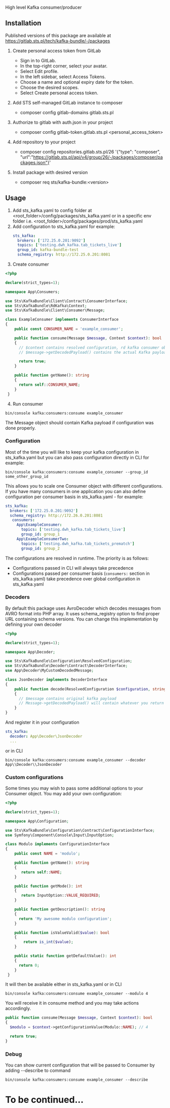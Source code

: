 
High level Kafka consumer/producer
## Installation

Published versions of this package are available at https://gitlab.sts.pl/tech/kafka-bundle/-/packages

1. Create personal access token from GitLab

    - Sign in to GitLab.
    - In the top-right corner, select your avatar.
    - Select Edit profile.
    - In the left sidebar, select Access Tokens.
    - Choose a name and optional expiry date for the token.
    - Choose the desired scopes.
    - Select Create personal access token.

2. Add STS self-managed GitLab instance to composer

    - composer config gitlab-domains gitlab.sts.pl

3. Authorize to gitlab with auth.json in your project

    - composer config gitlab-token.gitlab.sts.pl <personal_access_token>

4. Add repository to your project
    - composer config repositories.gitlab.sts.pl/26 '{"type": "composer", "url":"https://gitlab.sts.pl/api/v4/group/26/-/packages/composer/packages.json"}'

5. Install package with desired version
    - composer req sts/kafka-bundle:\<version>

## Usage

1. Add sts_kafka.yaml to config folder at \<root_folder>/config/packages/sts_kafka.yaml or in a specific env folder i.e. \<root_folder>/config/packages/prod/sts_kafka.yaml
2. Add configuration to sts_kafka.yaml for example:
	```yaml
	sts_kafka:
	  brokers: ['172.25.0.201:9092']
	  topics: ['testing.dwh_kafka.tab_tickets_live']
	  group_id: kafka-bundle-test
	  schema_registry: http://172.25.0.201:8081
	  ```
3. Create consumer
```php
<?php

declare(strict_types=1);

namespace App\Consumers;

use Sts\KafkaBundle\Client\Contract\ConsumerInterface;
use Sts\KafkaBundle\RdKafka\Context;
use Sts\KafkaBundle\Client\Consumer\Message;

class ExampleConsumer implements ConsumerInterface
{
    public const CONSUMER_NAME = 'example_consumer';

    public function consume(Message $message, Context $context): bool
    {
	  // $context contains resolved configuration, rd kafka consumer object and topics
	  // $message->getDecodedPayload() contains the actual Kafka payload

	  return true;
    }

    public function getName(): string
    {
	  return self::CONSUMER_NAME;
    }
 }
 ```
 4. Run consumer
 ```
 bin/console kafka:consumers:consume example_consumer
 ```
The Message object should contain Kafka payload if configuration was done properly.

### Configuration
Most of the time you will like to keep your kafka configuration in sts_kafka.yaml but you can also pass configuration directly in CLI for example:
```
bin/console kafka:consumers:consume example_consumer --group_id some_other_group_id
```
This allows you to scale one Consumer object with different configurations.
If you have many consumers in one application you can also define configuration per consumer basis in sts_kafka.yaml - for example:
```yaml
sts_kafka:
  brokers: ['172.25.0.201:9092']
  schema_registry: http://172.26.0.201:8081
   consumers:
     App\ExampleConsumer:
	   topics: ['testing.dwh_kafka.tab_tickets_live']
	   group_id: group_1
	 App\ExampleConsumerTwo:
	   topics: ['testing.dwh_kafka.tab_tickets_prematch']
	   group_id: group_2
```

The configurations are resolved in runtime. The priority is as follows:

- Configurations passed in CLI will always take precedence
- Configurations passed per consumer basis (```consumers:``` section in sts_kafka.yaml) take precedence over global configuration in sts_kafka.yaml

### Decoders

By default this package uses AvroDecoder which decodes messages from AVRO format into PHP array. It uses schema_registry option to find proper URL containing schema versions. You can change this implementation by defining your own decoder
```php
<?php

declare(strict_types=1);

namespace App\Decoder;

use Sts\KafkaBundle\Configuration\ResolvedConfiguration;
use Sts\KafkaBundle\Decoder\Contract\DecoderInterface;
use App\Decoder\MyCustomDecodedMessage;

class JsonDecoder implements DecoderInterface
{
    public function decode(ResolvedConfiguration $configuration, string $message): MyCustomDecodedMessage
    {
	  // $message contains original kafka payload
	  // Message->getDecodedPayload() will contain whatever you return here - there is no defined return type hint on this method
    }
}
```

And register it in your configuration
```yaml
sts_kafka:
  decoder: App\Decoder\JsonDecoder
  ...
```
or in CLI
```
bin/console kafka:consumers:consume example_consumer --decoder App\\Decoder\\JsonDecoder
```

### Custom configurations

Some times you may wish to pass some additional options to your Consumer object. You may add your own configuration:
```php
<?php

declare(strict_types=1);

namespace App\Configuration;

use Sts\KafkaBundle\Configuration\Contract\ConfigurationInterface;
use Symfony\Component\Console\Input\InputOption;

class Modulo implements ConfigurationInterface
{
	public const NAME = 'modulo';

	public function getName(): string
    {
	   return self::NAME;
    }

	public function getMode(): int
    {
	   return InputOption::VALUE_REQUIRED;
    }

    public function getDescription(): string
    {
	  return 'My awesome modulo configuration';
	}

    public function isValueValid($value): bool
    {
        return is_int($value);
    }

    public static function getDefaultValue(): int
    {
	  return 0;
    }
 }
```
It will then be available either in sts_kafka.yaml or in CLI
```
bin/console kafka:consumers:consume example_consumer --modulo 4
```
You will receive it in consume method and you may take actions accordingly.
```php
public function consume(Message $message, Context $context): bool
{
  $modulo = $context->getConfigurationValue(Modulo::NAME); // 4

  return true;
}
```

### Debug

You can show current configuration that will be passed to Consumer by adding --describe to command
```
bin/console kafka:consumers:consume example_consumer --describe
```

# To be continued...
